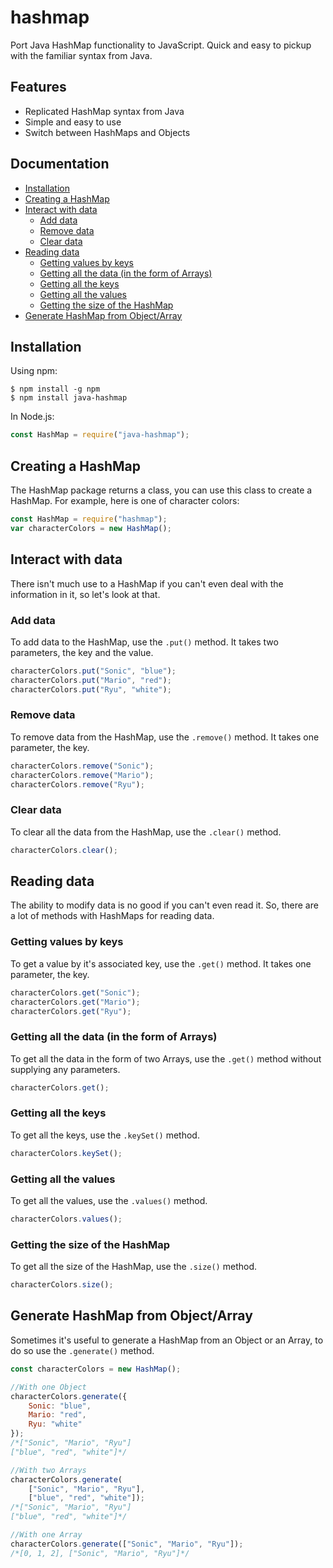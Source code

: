 # hashmap
Port Java HashMap functionality to JavaScript. Quick and easy to pickup with the familiar syntax from Java. 

## Features
- Replicated HashMap syntax from Java
- Simple and easy to use
- Switch between HashMaps and Objects

## Documentation
- [Installation](#installation)
- [Creating a HashMap](#creating-a-hashmap)
- [Interact with data](#interact-with-data)
  - [Add data](#add-data)
  - [Remove data](#remove-data)
  - [Clear data](#clear-data)
- [Reading data](#reading-data)
  - [Getting values by keys](#getting-values-by-keys)
  - [Getting all the data (in the form of Arrays)](#getting-all-the-data-in-the-form-of-arrays)
  - [Getting all the keys](#getting-all-the-keys)
  - [Getting all the values](#getting-all-the-values)
  - [Getting the size of the HashMap](#getting-the-size-of-the-hashmap)
- [Generate HashMap from Object/Array](#generate-hashmap-from-objectarray)

## Installation
Using npm:
```shell
$ npm install -g npm
$ npm install java-hashmap
```
In Node.js:
```js
const HashMap = require("java-hashmap");
```

## Creating a HashMap
The HashMap package returns a class, you can use this class to create a HashMap. For example, here is one of character colors:
```js
const HashMap = require("hashmap");
var characterColors = new HashMap();
```

## Interact with data
There isn't much use to a HashMap if you can't even deal with the information in it, so let's look at that.

### Add data
To add data to the HashMap, use the ```.put()``` method. It takes two parameters, the key and the value.
```js
characterColors.put("Sonic", "blue");
characterColors.put("Mario", "red");
characterColors.put("Ryu", "white");
```

### Remove data
To remove data from the HashMap, use the ```.remove()``` method. It takes one parameter, the key.
```js
characterColors.remove("Sonic");
characterColors.remove("Mario");
characterColors.remove("Ryu");
```

### Clear data
To clear all the data from the HashMap, use the ```.clear()``` method.
```js
characterColors.clear();
```

## Reading data
The ability to modify data is no good if you can't even read it. So, there are a lot of methods with HashMaps for reading data.

### Getting values by keys
To get a value by it's associated key, use the ```.get()``` method. It takes one parameter, the key.
```js
characterColors.get("Sonic");
characterColors.get("Mario");
characterColors.get("Ryu");
```

### Getting all the data (in the form of Arrays)
To get all the data in the form of two Arrays, use the ```.get()``` method without supplying any parameters.
```js
characterColors.get();
```

### Getting all the keys
To get all the keys, use the ```.keySet()``` method.
```js
characterColors.keySet();
```

### Getting all the values
To get all the values, use the ```.values()``` method.
```js
characterColors.values();
```

### Getting the size of the HashMap
To get all the size of the HashMap, use the ```.size()``` method.
```js
characterColors.size();
```

## Generate HashMap from Object/Array
Sometimes it's useful to generate a HashMap from an Object or an Array, to do so use the ```.generate()``` method.
```js
const characterColors = new HashMap();

//With one Object
characterColors.generate({
    Sonic: "blue",
    Mario: "red",
    Ryu: "white"
});
/*["Sonic", "Mario", "Ryu"]
["blue", "red", "white"]*/

//With two Arrays
characterColors.generate(
    ["Sonic", "Mario", "Ryu"],
    ["blue", "red", "white"]);
/*["Sonic", "Mario", "Ryu"]
["blue", "red", "white"]*/

//With one Array
characterColors.generate(["Sonic", "Mario", "Ryu"]);
/*[0, 1, 2], ["Sonic", "Mario", "Ryu"]*/
```